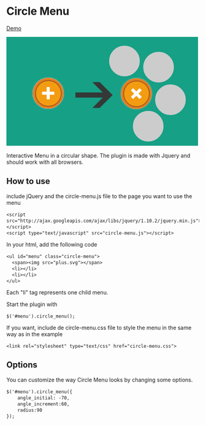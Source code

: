 Circle Menu
===========
[Demo](http://cdpn.io/pleoG)

![Alt text](featured_img.jpg "Optional title")


Interactive Menu in a circular shape.
The plugin is made with Jquery and should work with all browsers.

## How to use
include jQuery and the circle-menu.js file to the page you want to use the menu

    <script src="http://ajax.googleapis.com/ajax/libs/jquery/1.10.2/jquery.min.js"></script>
    <script type="text/javascript" src="circle-menu.js"></script>

In your html, add the following code

    <ul id="menu" class="circle-menu">
      <span><img src="plus.svg"></span>
      <li></li> 
      <li></li> 	
    </ul>
Each "li" tag represents one child menu.

Start the plugin with

    $('#menu').circle_menu();
    
If you want, include de circle-menu.css file to style the menu in the same way as in the example

    <link rel="stylesheet" type="text/css" href="circle-menu.css">

## Options

You can customize the way Circle Menu looks by changing some options.

    $('#menu').circle_menu({
		angle_initial: -70,
		angle_increment:60,
		radius:90		
	});
